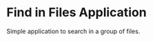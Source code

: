 Find in Files Application
=========================

Simple application to search in a group of files.